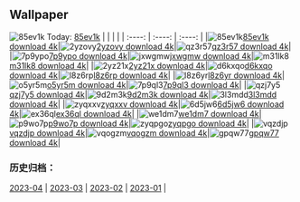## Wallpaper
![85ev1k](https://w.wallhaven.cc/full/85/wallhaven-85ev1k.jpg) Today: [85ev1k](https://th.wallhaven.cc/small/85/85ev1k.jpg)
|      |      |      |
| :----: | :----: | :----: |
|![85ev1k](https://th.wallhaven.cc/small/85/85ev1k.jpg)[85ev1k download 4k](https://wallhaven.cc/w/85ev1k)|![2yzovy](https://th.wallhaven.cc/small/2y/2yzovy.jpg)[2yzovy download 4k](https://wallhaven.cc/w/2yzovy)|![qz3r57](https://th.wallhaven.cc/small/qz/qz3r57.jpg)[qz3r57 download 4k](https://wallhaven.cc/w/qz3r57)|
|![7p9ypo](https://th.wallhaven.cc/small/7p/7p9ypo.jpg)[7p9ypo download 4k](https://wallhaven.cc/w/7p9ypo)|![jxwgmw](https://th.wallhaven.cc/small/jx/jxwgmw.jpg)[jxwgmw download 4k](https://wallhaven.cc/w/jxwgmw)|![m31lk8](https://th.wallhaven.cc/small/m3/m31lk8.jpg)[m31lk8 download 4k](https://wallhaven.cc/w/m31lk8)|
|![2yz21x](https://th.wallhaven.cc/small/2y/2yz21x.jpg)[2yz21x download 4k](https://wallhaven.cc/w/2yz21x)|![d6kxqo](https://th.wallhaven.cc/small/d6/d6kxqo.jpg)[d6kxqo download 4k](https://wallhaven.cc/w/d6kxqo)|![l8z6rp](https://th.wallhaven.cc/small/l8/l8z6rp.jpg)[l8z6rp download 4k](https://wallhaven.cc/w/l8z6rp)|
|![l8z6yr](https://th.wallhaven.cc/small/l8/l8z6yr.jpg)[l8z6yr download 4k](https://wallhaven.cc/w/l8z6yr)|![o5yr5m](https://th.wallhaven.cc/small/o5/o5yr5m.jpg)[o5yr5m download 4k](https://wallhaven.cc/w/o5yr5m)|![7p9ql3](https://th.wallhaven.cc/small/7p/7p9ql3.jpg)[7p9ql3 download 4k](https://wallhaven.cc/w/7p9ql3)|
|![qzj7y5](https://th.wallhaven.cc/small/qz/qzj7y5.jpg)[qzj7y5 download 4k](https://wallhaven.cc/w/qzj7y5)|![9d2m3k](https://th.wallhaven.cc/small/9d/9d2m3k.jpg)[9d2m3k download 4k](https://wallhaven.cc/w/9d2m3k)|![3l3mdd](https://th.wallhaven.cc/small/3l/3l3mdd.jpg)[3l3mdd download 4k](https://wallhaven.cc/w/3l3mdd)|
|![zyqxxv](https://th.wallhaven.cc/small/zy/zyqxxv.jpg)[zyqxxv download 4k](https://wallhaven.cc/w/zyqxxv)|![6d5jw6](https://th.wallhaven.cc/small/6d/6d5jw6.jpg)[6d5jw6 download 4k](https://wallhaven.cc/w/6d5jw6)|![ex36ql](https://th.wallhaven.cc/small/ex/ex36ql.jpg)[ex36ql download 4k](https://wallhaven.cc/w/ex36ql)|
|![we1dm7](https://th.wallhaven.cc/small/we/we1dm7.jpg)[we1dm7 download 4k](https://wallhaven.cc/w/we1dm7)|![p9wo7p](https://th.wallhaven.cc/small/p9/p9wo7p.jpg)[p9wo7p download 4k](https://wallhaven.cc/w/p9wo7p)|![zyqpgo](https://th.wallhaven.cc/small/zy/zyqpgo.jpg)[zyqpgo download 4k](https://wallhaven.cc/w/zyqpgo)|
|![vqzdjp](https://th.wallhaven.cc/small/vq/vqzdjp.jpg)[vqzdjp download 4k](https://wallhaven.cc/w/vqzdjp)|![vqogzm](https://th.wallhaven.cc/small/vq/vqogzm.jpg)[vqogzm download 4k](https://wallhaven.cc/w/vqogzm)|![gpqw77](https://th.wallhaven.cc/small/gp/gpqw77.jpg)[gpqw77 download 4k](https://wallhaven.cc/w/gpqw77)|

### 历史归档：
[2023-04](https://github.com/april-projects/april-wallpaper/tree/main/picture/2023-04/) | [2023-03](https://github.com/april-projects/april-wallpaper/tree/main/picture/2023-03/) | [2023-02](https://github.com/april-projects/april-wallpaper/tree/main/picture/2023-02/) | [2023-01](https://github.com/april-projects/april-wallpaper/tree/main/picture/2023-01/) | 